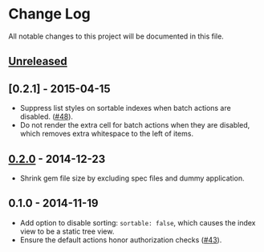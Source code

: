 # Change Log

All notable changes to this project will be documented in this file.

## [Unreleased]

## [0.2.1] - 2015-04-15

- Suppress list styles on sortable indexes when batch actions are disabled.
  ([#48](https://github.com/zorab47/activeadmin-sortable-tree/issues/48)).
- Do not render the extra cell for batch actions when they are disabled, which
  removes extra whitespace to the left of items.

## [0.2.0] - 2014-12-23

- Shrink gem file size by excluding spec files and dummy application.

## 0.1.0 - 2014-11-19

- Add option to disable sorting: `sortable: false`, which causes the index view
  to be a static tree view.
- Ensure the default actions honor authorization checks
  ([#43](https://github.com/nebirhos/activeadmin-sortable-tree/pull/43)).


[unreleased]: https://github.com/zorab47/active_admin-sortable_tree/compare/v0.2.0...HEAD
[0.2.0]: https://github.com/zorab47/active_admin-sortable_tree/compare/v0.1.0...v0.2.0
